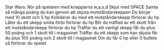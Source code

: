 Star Wars:
Rör på spelaren med knapparna w,a,s,d
Skjut med SPACE
Samla så många poäng du kan genom att skjuta motståndarskeppen
Du börjar med 10 skott och 5 hp
Kolliderar du med ett motståndarskepp förlorar du hp
Låter du ett skepp smita förbi förlorar du hp
Blir du träffad av ett skott från ett motståndarskepp förlorar du hp
Träffar du ett vanligt skepp får du plus 50 poäng och 1 skott till i magasinet
Träffar du ett skepp som kan skjuta får du plus 100 poäng och 2 skott till i magasinet
Om du får 0 hp eller 0 bullets så förlorar du spelet
